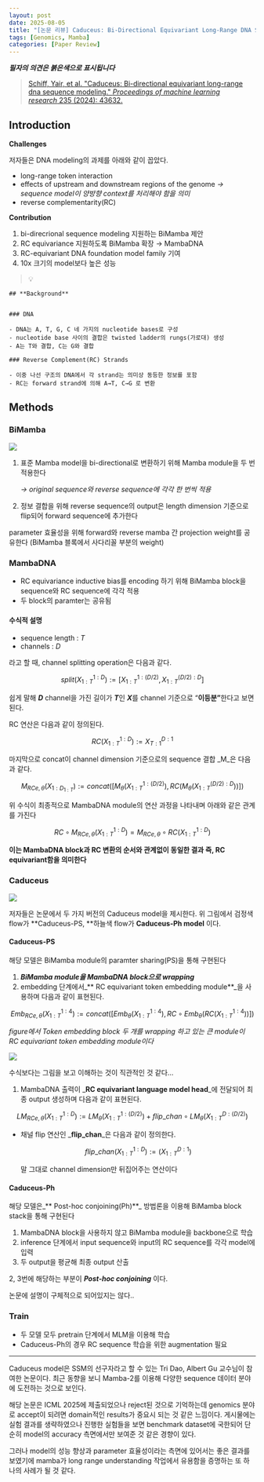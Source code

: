 ```yaml
---
layout: post
date: 2025-08-05
title: "[논문 리뷰] Caduceus: Bi-Directional Equivariant Long-Range DNA Sequence Modeling"
tags: [Genomics, Mamba]
categories: [Paper Review]
---
```


<span class="notion-red">_**필자의 의견은 붉은색으로 표시됩니다**_</span>


> [Schiff, Yair, et al. "Caduceus: Bi-directional equivariant long-range dna sequence modeling." ](https://pmc.ncbi.nlm.nih.gov/articles/PMC12189541/)[_Proceedings of machine learning research_](https://pmc.ncbi.nlm.nih.gov/articles/PMC12189541/)[ 235 (2024): 43632.](https://pmc.ncbi.nlm.nih.gov/articles/PMC12189541/)



## Introduction


**Challenges**


저자들은 DNA modeling의 과제를 아래와 같이 꼽았다.

- long-range token interaction
- effects of upstream and downstream regions of the genome 
_→ sequence model이 양방향 context를 처리해야 함을 의미_
- reverse complementarity(RC)

**Contribution**

1. bi-direcrional sequence modeling 지원하는 BiMamba 제안
1. RC equivariance 지원하도록 BiMamba 확장 → MambaDNA
1. RC-equivariant DNA foundation model family 기여
1. 10x 크기의 model보다 높은 성능

> 💡 


	## **Background**


	### DNA

	- DNA는 A, T, G, C 네 가지의 nucleotide bases로 구성
	- nucleotide base 사이의 결합은 twisted ladder의 rungs(가로대) 생성
	- A는 T와 결합, C는 G와 결합

	### Reverse Complement(RC) Strands

	- 이중 나선 구조의 DNA에서 각 strand는 의미상 동등한 정보를 포함
	- RC는 forward strand에 의해 A→T, C→G 로 변환


## Methods



### BiMamba


![](https://prod-files-secure.s3.us-west-2.amazonaws.com/542b861c-36a8-4051-84e5-8804b6728dba/2c247d59-7815-4980-99f0-8f0d21f445a7/image.png?X-Amz-Algorithm=AWS4-HMAC-SHA256&X-Amz-Content-Sha256=UNSIGNED-PAYLOAD&X-Amz-Credential=ASIAZI2LB466YWTA3466%2F20250820%2Fus-west-2%2Fs3%2Faws4_request&X-Amz-Date=20250820T110114Z&X-Amz-Expires=3600&X-Amz-Security-Token=IQoJb3JpZ2luX2VjEIr%2F%2F%2F%2F%2F%2F%2F%2F%2F%2FwEaCXVzLXdlc3QtMiJIMEYCIQD1CbgESDqM9aJgAOIVONFLvZo73r5gJUkHG4WYlOYKHQIhALoXI4LUEllDmsbNAm2%2BFNx4ivxrO9MSJC4HCliSLaL4KogECNP%2F%2F%2F%2F%2F%2F%2F%2F%2F%2FwEQABoMNjM3NDIzMTgzODA1IgwGOkYK7M4TyJpPwicq3ANKzzz5KO2FvACB%2FOU3EL%2FGrqNUJuKErErzdeZZSqA4BS2ewrjpevxHYhJRW%2BlN0FFmk%2Fi0i0RBSGrYvS8j6Y0ekOokqrmeR0LogU50brNU7Yol5Tj3YW3RiB%2B7pREmuQLolKX%2FIHnnhC%2BROaCsdzXP52s3yMkWoII4kxZzoYg%2FN%2Fh3fRPff5dbC8bF8H3TVtJWwxzS2bey5zuJHnaSPqCqUtIXUt%2BLJgtq7bCFX1HR64KEk7lctVScgl6BZCeLo0uWKMDdJB%2F3AbsywI%2FV3ifl%2B%2BdnaNisx0Dny%2Bm50GhyvollbczjoMgUsZG%2ByGfuZki0T3YVavrnASIud9ZbRgMxJmOeXFVqDUSf5717l2pjDOUkc%2BfMUVDas6B736B%2BtrxS%2F0RKaMHp5CbexWJiXmpTwHpXcy5nnK0SDobDY5wXvx6y%2BzFAxjIq016nkBd%2BXo7o1xEnBmQpEhlXH%2FBVGDauUrBmh3Gr9D1ZYYxZqeDPR5WT0WUbwNUs99vuCN%2BaRA8Hzoq4MLKqW8PWqW8uCxvVlG%2BMPc8m%2B981qr7tyclHaZtZXdtVRVWYFiSFZXp4ORaK%2BmvMhwigNCP2D5%2BfDREmvNoxzLw0jlsajI1teYMoSFQQl4WvZfMQd1UiLzCjsJbFBjqkAXiCgqUr%2Bks2vO9%2FkmJBeR4JZj%2BDb7rVLmv5QX%2Bc68d57EGnTeVkMRp6LTB4yshqswfSXHc%2B77A1gfKs7W8lU67Pp7dzBGx7embfjumhv8T3gyXJGrOH10%2FajmzQeiY3NIByM9eNV6ciBAED%2FbnYw4uJyHCtYEiYCYvuGI5y8auIkRXpf39nLoCnIntJr6Qp4f1xCBijBSeFWYzSGdSv2uLgesb4&X-Amz-Signature=146e2de018faf65e7f4d61ca8de5dc69b1b7e9493cbb9ea6b42f60d323e1cdf6&X-Amz-SignedHeaders=host&x-amz-checksum-mode=ENABLED&x-id=GetObject)

1. 표준 Mamba model을 bi-directional로 변환하기 위해 Mamba module을 두 번 적용한다

	_→ original sequence와 reverse sequence에 각각 한 번씩 적용_

1. 정보 결합을 위해 reverse sequence의 output은 length dimension 기준으로 flip되어 forward sequence에 추가한다

parameter 효율성을 위해 forward와 reverse mamba 간 projection weight를 공유한다 (BiMamba 블록에서 사다리꼴 부분의 weight)



### MambaDNA

- RC equivariance inductive bias를 encoding 하기 위해 BiMamba block을 sequence와 RC sequence에 각각 적용
- 두 block의 paramter는 공유됨


#### 수식적 설명

- sequence length : _T_
- channels : _D_

라고 할 때,  channel splitting operation은 다음과 같다.


$$
split(X^{1:D}_{1:T}):=[X^{1:(D/2)}_{1:T},X^{(D/2):D}_{1:T}]
$$


<span class="notion-red">쉽게 말해 </span><span class="notion-red">_**D**_</span><span class="notion-red"> channel을 가진 길이가 </span><span class="notion-red">_**T**_</span><span class="notion-red">인 </span><span class="notion-red">_**X**_</span><span class="notion-red">를 channel 기준으로 “</span><span class="notion-red">**이등분”**</span><span class="notion-red">한다고 보면 된다.</span>


RC 연산은 다음과 같이 정의된다.


$$
RC(X^{1:D}_{1:T}):=X^{D:1}_{T:1}
$$


마지막으로 concat이 channel dimension 기준으로의 sequence 결합 _M_은 다음과 같다.


$$
M_{RCe,\theta}(X_{1:D_{1:T}}):=concat([M_{\theta}(X^{1:(D/2)}_{1:T}),RC(M_{\theta}(X^{(D/2):D}_{1:T}))])
$$


위 수식이 최종적으로 MambaDNA module의 연산 과정을 나타내며 아래와 같은 관계를 가진다


$$
RC\circ M_{RCe,\theta}(X^{1:D}_{1:T}) = M_{RCe,\theta} \circ RC(X^{1:D}_{1:T})
$$


**이는 MambaDNA block과 RC 변환의 순서와 관계없이 동일한 결과 즉, RC equivariant함을 의미한다**



### Caduceus


![](https://prod-files-secure.s3.us-west-2.amazonaws.com/542b861c-36a8-4051-84e5-8804b6728dba/f94a60d7-8145-473b-aef9-7c68d3ec604a/image.png?X-Amz-Algorithm=AWS4-HMAC-SHA256&X-Amz-Content-Sha256=UNSIGNED-PAYLOAD&X-Amz-Credential=ASIAZI2LB466YWTA3466%2F20250820%2Fus-west-2%2Fs3%2Faws4_request&X-Amz-Date=20250820T110114Z&X-Amz-Expires=3600&X-Amz-Security-Token=IQoJb3JpZ2luX2VjEIr%2F%2F%2F%2F%2F%2F%2F%2F%2F%2FwEaCXVzLXdlc3QtMiJIMEYCIQD1CbgESDqM9aJgAOIVONFLvZo73r5gJUkHG4WYlOYKHQIhALoXI4LUEllDmsbNAm2%2BFNx4ivxrO9MSJC4HCliSLaL4KogECNP%2F%2F%2F%2F%2F%2F%2F%2F%2F%2FwEQABoMNjM3NDIzMTgzODA1IgwGOkYK7M4TyJpPwicq3ANKzzz5KO2FvACB%2FOU3EL%2FGrqNUJuKErErzdeZZSqA4BS2ewrjpevxHYhJRW%2BlN0FFmk%2Fi0i0RBSGrYvS8j6Y0ekOokqrmeR0LogU50brNU7Yol5Tj3YW3RiB%2B7pREmuQLolKX%2FIHnnhC%2BROaCsdzXP52s3yMkWoII4kxZzoYg%2FN%2Fh3fRPff5dbC8bF8H3TVtJWwxzS2bey5zuJHnaSPqCqUtIXUt%2BLJgtq7bCFX1HR64KEk7lctVScgl6BZCeLo0uWKMDdJB%2F3AbsywI%2FV3ifl%2B%2BdnaNisx0Dny%2Bm50GhyvollbczjoMgUsZG%2ByGfuZki0T3YVavrnASIud9ZbRgMxJmOeXFVqDUSf5717l2pjDOUkc%2BfMUVDas6B736B%2BtrxS%2F0RKaMHp5CbexWJiXmpTwHpXcy5nnK0SDobDY5wXvx6y%2BzFAxjIq016nkBd%2BXo7o1xEnBmQpEhlXH%2FBVGDauUrBmh3Gr9D1ZYYxZqeDPR5WT0WUbwNUs99vuCN%2BaRA8Hzoq4MLKqW8PWqW8uCxvVlG%2BMPc8m%2B981qr7tyclHaZtZXdtVRVWYFiSFZXp4ORaK%2BmvMhwigNCP2D5%2BfDREmvNoxzLw0jlsajI1teYMoSFQQl4WvZfMQd1UiLzCjsJbFBjqkAXiCgqUr%2Bks2vO9%2FkmJBeR4JZj%2BDb7rVLmv5QX%2Bc68d57EGnTeVkMRp6LTB4yshqswfSXHc%2B77A1gfKs7W8lU67Pp7dzBGx7embfjumhv8T3gyXJGrOH10%2FajmzQeiY3NIByM9eNV6ciBAED%2FbnYw4uJyHCtYEiYCYvuGI5y8auIkRXpf39nLoCnIntJr6Qp4f1xCBijBSeFWYzSGdSv2uLgesb4&X-Amz-Signature=674e0bd53b076e54760737540d1cb4cd92e6f04b5405fca826449e5c6f3f1068&X-Amz-SignedHeaders=host&x-amz-checksum-mode=ENABLED&x-id=GetObject)


저자들은 논문에서 두 가지 버전의 Caduceus model을 제시한다. 위 그림에서 검정색 flow가 **Caduceus-PS, **하늘색 flow가 **Caduceus-Ph model** 이다.



#### Caduceus-PS


해당 모델은 BiMamba module의 paramter sharing(PS)을 통해 구현된다

1. _**BiMamba module을 MambaDNA block으로 wrapping**_
1. embedding 단계에서_** RC equivariant token embedding module**_을 사용하며 다음과 같이 표현된다.

$$
Emb_{RCe,\theta}(X^{1:4}_{1:T}):=concat([Emb_{\theta}(X^{1:4}_{1:T}),RC \circ Emb_{\theta}(RC(X^{1:4}_{1:T}))])
$$


_figure에서 Token embedding block 두 개를 wrapping 하고 있는 큰 module이 RC equivariant token embedding module이다_


![](https://prod-files-secure.s3.us-west-2.amazonaws.com/542b861c-36a8-4051-84e5-8804b6728dba/b175e4da-71eb-4e91-8c23-a06dabe673c9/image.png?X-Amz-Algorithm=AWS4-HMAC-SHA256&X-Amz-Content-Sha256=UNSIGNED-PAYLOAD&X-Amz-Credential=ASIAZI2LB466YWTA3466%2F20250820%2Fus-west-2%2Fs3%2Faws4_request&X-Amz-Date=20250820T110114Z&X-Amz-Expires=3600&X-Amz-Security-Token=IQoJb3JpZ2luX2VjEIr%2F%2F%2F%2F%2F%2F%2F%2F%2F%2FwEaCXVzLXdlc3QtMiJIMEYCIQD1CbgESDqM9aJgAOIVONFLvZo73r5gJUkHG4WYlOYKHQIhALoXI4LUEllDmsbNAm2%2BFNx4ivxrO9MSJC4HCliSLaL4KogECNP%2F%2F%2F%2F%2F%2F%2F%2F%2F%2FwEQABoMNjM3NDIzMTgzODA1IgwGOkYK7M4TyJpPwicq3ANKzzz5KO2FvACB%2FOU3EL%2FGrqNUJuKErErzdeZZSqA4BS2ewrjpevxHYhJRW%2BlN0FFmk%2Fi0i0RBSGrYvS8j6Y0ekOokqrmeR0LogU50brNU7Yol5Tj3YW3RiB%2B7pREmuQLolKX%2FIHnnhC%2BROaCsdzXP52s3yMkWoII4kxZzoYg%2FN%2Fh3fRPff5dbC8bF8H3TVtJWwxzS2bey5zuJHnaSPqCqUtIXUt%2BLJgtq7bCFX1HR64KEk7lctVScgl6BZCeLo0uWKMDdJB%2F3AbsywI%2FV3ifl%2B%2BdnaNisx0Dny%2Bm50GhyvollbczjoMgUsZG%2ByGfuZki0T3YVavrnASIud9ZbRgMxJmOeXFVqDUSf5717l2pjDOUkc%2BfMUVDas6B736B%2BtrxS%2F0RKaMHp5CbexWJiXmpTwHpXcy5nnK0SDobDY5wXvx6y%2BzFAxjIq016nkBd%2BXo7o1xEnBmQpEhlXH%2FBVGDauUrBmh3Gr9D1ZYYxZqeDPR5WT0WUbwNUs99vuCN%2BaRA8Hzoq4MLKqW8PWqW8uCxvVlG%2BMPc8m%2B981qr7tyclHaZtZXdtVRVWYFiSFZXp4ORaK%2BmvMhwigNCP2D5%2BfDREmvNoxzLw0jlsajI1teYMoSFQQl4WvZfMQd1UiLzCjsJbFBjqkAXiCgqUr%2Bks2vO9%2FkmJBeR4JZj%2BDb7rVLmv5QX%2Bc68d57EGnTeVkMRp6LTB4yshqswfSXHc%2B77A1gfKs7W8lU67Pp7dzBGx7embfjumhv8T3gyXJGrOH10%2FajmzQeiY3NIByM9eNV6ciBAED%2FbnYw4uJyHCtYEiYCYvuGI5y8auIkRXpf39nLoCnIntJr6Qp4f1xCBijBSeFWYzSGdSv2uLgesb4&X-Amz-Signature=35c1ffc20e6db42dc7258077dd52951048aeed802c07b7070d9a4e7381c34e67&X-Amz-SignedHeaders=host&x-amz-checksum-mode=ENABLED&x-id=GetObject)


<span class="notion-red">수식보다는 그림을 보고 이해하는 것이 직관적인 것 같다…</span>

1. MambaDNA 출력이 _**RC equivariant language model head**_에 전달되어 최종 output 생성하며 다음과 같이 표현된다.

$$
LM_{RCe,\theta}(X^{1:D}_{1:T}):= LM_{\theta}(X^{1:(D/2)}_{1:T})+flip\_chan\circ LM_{\theta}(X^{D:(D/2)}_{1:T})
$$

- 채널 flip 연산인 _**flip\_chan**_은 다음과 같이 정의한다.

	$$
	flip\_chan(X^{1:D}_{1:T}):=(X^{D:1}_{1:T})
	$$


	말 그대로 channel dimension만 뒤집어주는 연산이다



#### Caduceus-Ph


해당 모델은_** Post-hoc conjoining(Ph)**_ 방법론을 이용해 BiMamba block stack을 통해 구현된다

1. MambaDNA block을 사용하지 않고 BiMamba module을 backbone으로 학습
1. inference 단계에서 input sequence와 input의 RC sequence를 각각 model에 입력
1. 두 output을 평균해 최종 output 산출

2, 3번에 해당하는 부분이 _**Post-hoc conjoining**_ 이다.


<span class="notion-red">논문에 설명이 구체적으로 되어있지는 않다..</span>



### Train

- 두 모델 모두 pretrain 단계에서 MLM을 이용해 학습
- Caduceus-Ph의 경우 RC sequence 학습을 위한 augmentation 필요

---


<span class="notion-red">Caduceus model은 SSM의 선구자라고 할 수 있는 Tri Dao, Albert Gu 교수님이 참여한 논문이다. 최근 동향을 보니 Mamba-2를 이용해 다양한 sequence 데이터 분야에 도전하는 것으로 보인다.</span>


<span class="notion-red">해당 논문은 ICML 2025에 제출되었으나 reject된 것으로 기억하는데 genomics 분야로 accept이 되려면 domain적인 results가 중요시 되는 것 같은 느낌이다. 게시물에는 실험 결과를 생략하였으나 진행한 실험들을 보면 benchmark dataset에 국한되어 단순히 model의 accuracy 측면에서만 보여준 것 같은 경향이 있다.</span>


<span class="notion-red">그러나 model의 성능 향상과 parameter 효율성이라는 측면에 있어서는 좋은 결과를 보였기에 mamba가 long range understanding 작업에서 유용함을 증명하는 또 하나의 사례가 될 것 같다.</span>

